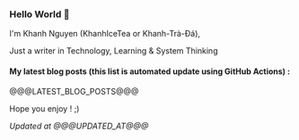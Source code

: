 ### Hello World 👋

I'm Khanh Nguyen (KhanhIceTea or Khanh-Trà-Đá),

Just a writer in Technology, Learning & System Thinking

#### My latest blog posts (this list is automated update using GitHub Actions) :

@@@LATEST_BLOG_POSTS@@@

Hope you enjoy ! ;)

*Updated at @@@UPDATED_AT@@@*